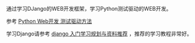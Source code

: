 通过学习DJango的WEB开发框架，学习Python测试驱动的WEB开发。

参考 [Python Web开发 测试驱动方法](https://www.amazon.cn/gp/product/B01F7IELVS/ref=oh_aui_d_detailpage_o00_?ie=UTF8&psc=1)

学习Django请参考 [django 入门学习规划与资料推荐](http://zmrenwu.com/post/15/) ，推荐的学习教程非常好。